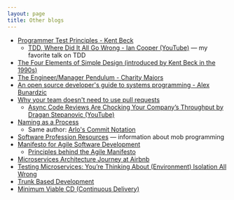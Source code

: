 ```yaml
---
layout: page
title: Other blogs
---
```


- [Programmer Test Principles - Kent Beck](https://medium.com/@kentbeck_7670/programmer-test-principles-d01c064d7934)
  - [TDD, Where Did It All Go Wrong - Ian Cooper (YouTube)](https://www.youtube.com/watch?v=EZ05e7EMOLM) — my favorite talk on TDD
- [The Four Elements of Simple Design (introduced by Kent Beck in the 1990s)](https://gist.github.com/O-I/cf6eecc3c27200fdce652fc6f88d1a60)
- [The Engineer/Manager Pendulum - Charity Majors](https://charity.wtf/2017/05/11/the-engineer-manager-pendulum/)
- [An open source developer's guide to systems programming - Alex Bunardzic](https://opensource.com/article/22/4/systems-programming?sc_cid=7016000000127ECAAY)
- [Why your team doesn't need to use pull requests](https://infrastructure-as-code.com/book/2021/01/02/pull-requests.html)
  - [Async Code Reviews Are Chocking Your Company’s Throughput by Dragan Stepanovic (YouTube)](https://www.youtube.com/watch?v=ZlLZEQQBcFg)
- [Naming as a Process](https://www.digdeeproots.com/articles/on/naming-process/)
  - Same author: [Arlo's Commit Notation](https://github.com/RefactoringCombos/ArlosCommitNotation)
- [Software Profession Resources](https://trello.com/b/1lfMkCOh/software-profession-resources) — information about mob programming
- [Manifesto for Agile Software Development](https://agilemanifesto.org/)
  - [Principles behind the Agile Manifesto](https://agilemanifesto.org/principles.html)
- [Microservices Architecture Journey at Airbnb](https://qeunit.com/blog/airbnbs-microservices-architecture-journey-to-quality-engineering)
- [Testing Microservices: You’re Thinking About (Environment) Isolation All Wrong](https://blog.getambassador.io/testing-microservices-youre-thinking-about-environment-isolation-all-wrong-84f22034a6ef)
- [Trunk Based Development](https://trunkbaseddevelopment.com/)
- [Minimum Viable CD (Continuous Delivery)](https://minimumcd.org/minimumcd/)
